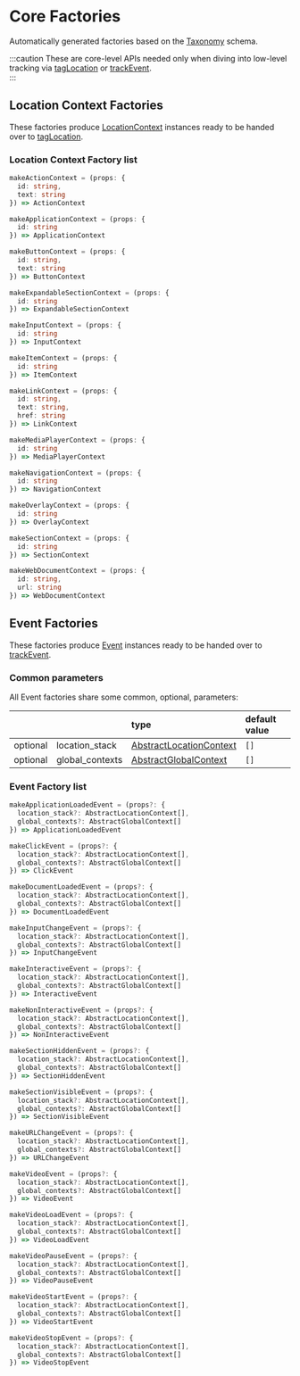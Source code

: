 # Core Factories

Automatically generated factories based on the [Taxonomy](//taxonomy/introduction.md) schema. 

:::caution
These are core-level APIs needed only when diving into low-level tracking via [tagLocation](/tracking/api-reference/locationTaggers/tagLocation.md) or [trackEvent](/tracking/api-reference/eventTrackers/trackEvent.md).   
:::

## Location Context Factories
These factories produce [LocationContext](/taxonomy/reference/location-contexts/overview.md) instances ready to be handed over to [tagLocation](/tracking/api-reference/locationTaggers/tagLocation.md).

### Location Context Factory list

```typescript
makeActionContext = (props: { 
  id: string, 
  text: string 
}) => ActionContext
```

```typescript
makeApplicationContext = (props: { 
  id: string 
}) => ApplicationContext
```

```typescript
makeButtonContext = (props: { 
  id: string, 
  text: string 
}) => ButtonContext
```

```typescript
makeExpandableSectionContext = (props: { 
  id: string 
}) => ExpandableSectionContext
```

```typescript
makeInputContext = (props: { 
  id: string 
}) => InputContext
```

```typescript
makeItemContext = (props: { 
  id: string 
}) => ItemContext
```

```typescript
makeLinkContext = (props: { 
  id: string, 
  text: string, 
  href: string 
}) => LinkContext
```

```typescript
makeMediaPlayerContext = (props: { 
  id: string 
}) => MediaPlayerContext
```

```typescript
makeNavigationContext = (props: { 
  id: string 
}) => NavigationContext
```

```typescript
makeOverlayContext = (props: { 
  id: string 
}) => OverlayContext
```

```typescript
makeSectionContext = (props: { 
  id: string 
}) => SectionContext
```

```typescript
makeWebDocumentContext = (props: { 
  id: string, 
  url: string 
}) => WebDocumentContext
```

## Event Factories
These factories produce [Event](/taxonomy/reference/events/overview.md) instances ready to be handed over to [trackEvent](/tracking/api-reference/eventTrackers/trackEvent.md).

### Common parameters
All Event factories share some common, optional, parameters: 

|          |                 | type                                                                              | default value
| :-:      | :--             | :--                                                                               | :--           
| optional | location_stack  | [AbstractLocationContext](/taxonomy/reference/abstract-contexts/AbstractLocationContext.md) | `[]` 
| optional | global_contexts | [AbstractGlobalContext](/taxonomy/reference/abstract-contexts/AbstractGlobalContext.md)     | `[]`

### Event Factory list

```typescript
makeApplicationLoadedEvent = (props?: {
  location_stack?: AbstractLocationContext[],
  global_contexts?: AbstractGlobalContext[]
}) => ApplicationLoadedEvent
```

```typescript
makeClickEvent = (props?: {
  location_stack?: AbstractLocationContext[],
  global_contexts?: AbstractGlobalContext[]
}) => ClickEvent
```

```typescript
makeDocumentLoadedEvent = (props?: {
  location_stack?: AbstractLocationContext[],
  global_contexts?: AbstractGlobalContext[]
}) => DocumentLoadedEvent
```

```typescript
makeInputChangeEvent = (props?: {
  location_stack?: AbstractLocationContext[],
  global_contexts?: AbstractGlobalContext[]
}) => InputChangeEvent
```

```typescript
makeInteractiveEvent = (props?: {
  location_stack?: AbstractLocationContext[],
  global_contexts?: AbstractGlobalContext[]
}) => InteractiveEvent
```

```typescript
makeNonInteractiveEvent = (props?: {
  location_stack?: AbstractLocationContext[],
  global_contexts?: AbstractGlobalContext[]
}) => NonInteractiveEvent
```

```typescript
makeSectionHiddenEvent = (props?: {
  location_stack?: AbstractLocationContext[],
  global_contexts?: AbstractGlobalContext[]
}) => SectionHiddenEvent
```

```typescript
makeSectionVisibleEvent = (props?: {
  location_stack?: AbstractLocationContext[],
  global_contexts?: AbstractGlobalContext[]
}) => SectionVisibleEvent
```

```typescript
makeURLChangeEvent = (props?: {
  location_stack?: AbstractLocationContext[],
  global_contexts?: AbstractGlobalContext[]
}) => URLChangeEvent
```

```typescript
makeVideoEvent = (props?: {
  location_stack?: AbstractLocationContext[],
  global_contexts?: AbstractGlobalContext[]
}) => VideoEvent
```

```typescript
makeVideoLoadEvent = (props?: {
  location_stack?: AbstractLocationContext[],
  global_contexts?: AbstractGlobalContext[]
}) => VideoLoadEvent
```

```typescript
makeVideoPauseEvent = (props?: {
  location_stack?: AbstractLocationContext[],
  global_contexts?: AbstractGlobalContext[]
}) => VideoPauseEvent
```

```typescript
makeVideoStartEvent = (props?: {
  location_stack?: AbstractLocationContext[],
  global_contexts?: AbstractGlobalContext[]
}) => VideoStartEvent
```

```typescript
makeVideoStopEvent = (props?: {
  location_stack?: AbstractLocationContext[],
  global_contexts?: AbstractGlobalContext[]
}) => VideoStopEvent
```
